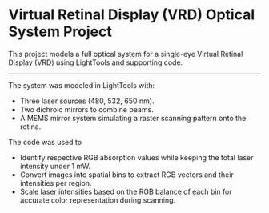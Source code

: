 # Virtual Retinal Display (VRD) Optical System Project

This project models a full optical system for a single-eye Virtual Retinal Display (VRD) using LightTools and supporting code. 

---

The system was modeled in LightTools with:
- Three laser sources (480, 532, 650 nm).
- Two dichroic mirrors to combine beams.
- A MEMS mirror system simulating a raster scanning pattern onto the retina.

The code was used to 
- Identify respective RGB absorption values while keeping the total laser intensity under 1 mW.
- Convert images into spatial bins to extract RGB vectors and their intensities per region.
- Scale laser intensities based on the RGB balance of each bin for accurate color representation during scanning.
